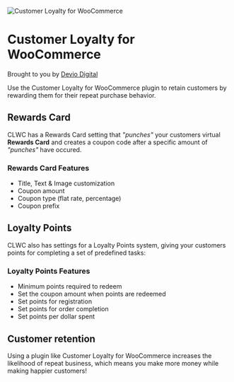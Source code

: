 ![Customer Loyalty for WooCommerce](https://deviodigital.com/wp-content/uploads/2019/07/rewards-card-image-default.jpg)

# Customer Loyalty for WooCommerce

Brought to you by [Devio Digital](https://deviodigital.com)

Use the Customer Loyalty for WooCommerce plugin to retain customers by rewarding them for their repeat purchase behavior.

## Rewards Card

CLWC has a Rewards Card setting that *"punches"* your customers virtual **Rewards Card** and creates a coupon code after a specific amount of *"punches"* have occured.

### Rewards Card Features

* Title, Text & Image customization
* Coupon amount
* Coupon type (flat rate, percentage)
* Coupon prefix

## Loyalty Points

CLWC also has settings for a Loyalty Points system, giving your customers points for completing a set of predefined tasks:

### Loyalty Points Features

* Minimum points required to redeem
* Set the coupon amount when points are redeemed
* Set points for registration
* Set points for order completion
* Set points per dollar spent

## Customer retention

Using a plugin like Customer Loyalty for WooCommerce increases the likelihood of repeat business, which means you make more money while making happier customers!

